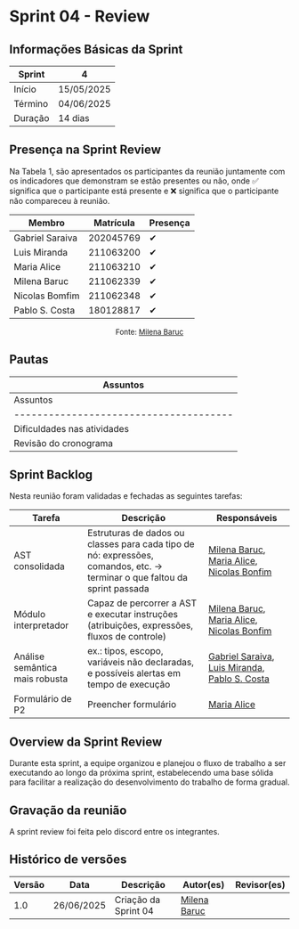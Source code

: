 # Sprint 04 - Review
<!-- Este é um arquivo base, para criar uma ata, basta copiá-lo e preencher os dados da reunião -->

## Informações Básicas da Sprint

| Sprint  | 4            |
|---------|---------------|
| Início  | 15/05/2025    |
| Término | 04/06/2025    |
| Duração |  14 dias       |

## Presença na Sprint Review

<!-- Colocar um ✅ se o participante estiver presente ou um ❌ caso negativo -->
Na Tabela 1, são apresentados os participantes da reunião juntamente com os indicadores que demonstram se estão presentes ou não, onde ✅ significa que o participante está presente e ❌ significa que o participante não compareceu à reunião.

| Membro                               | Matrícula        | Presença |
|--------------------------------------|--------------    | ---------|
| Gabriel Saraiva                      | 202045769        | ✔        |
| Luis Miranda                         | 211063200        | ✔        |
| Maria Alice                          | 211063210        | ✔        |
| Milena Baruc                         | 211062339        | ✔        |
| Nicolas Bomfim                       | 211062348        | ✔        |
| Pablo S. Costa                       | 180128817        | ✔        |

<center>

<font size="2"><p style="text-align: center">Fonte: [Milena Baruc](https://github.com/MilenaBaruc)</p></font>

</center>

## Pautas

<!-- pautas discutidas na reunião -->

| Assuntos                  |
|---------------------------|
| Assuntos                               |
| -------------------------------------- |
| Dificuldades nas atividades            |
| Revisão do cronograma                  |

## Sprint Backlog 
<!-- decisões feitas pela equipe -->
<!-- Github do time para facilitar ao colocar os responsáveis: 

[Gabriel Saraiva](https://github.com/gabrielsarcan)
[Luis Miranda](https://github.com/LuisMiranda10)
[Milena Baruc](https://github.com/MilenaBaruc)
[Maria Alice](https://github.com/Maliz30)
[Nicolas Bonfim](https://github.com/NickGehjk)
[Pablo S. Costa](https://github.com/pabloheika)

-->


Nesta reunião foram validadas e fechadas as seguintes tarefas:

| Tarefa                                                              | Descrição              | Responsáveis                                                        |
|--------------------------------------------------------------------|------------------------|---------------------------------------------------------------------|
| AST consolidada  | Estruturas de dados ou classes para cada tipo de nó: expressões, comandos, etc. -> terminar o que faltou da sprint passada         | [Milena Baruc](https://github.com/MilenaBaruc), [Maria Alice](https://github.com/Maliz30), [Nicolas Bonfim](https://github.com/NickGehjk)           |
| Módulo interpretador    | Capaz de percorrer a AST e executar instruções (atribuições, expressões, fluxos de controle)                   | [Milena Baruc](https://github.com/MilenaBaruc), [Maria Alice](https://github.com/Maliz30), [Nicolas Bonfim](https://github.com/NickGehjk)           |
| Análise semântica mais robusta   | ex.: tipos, escopo, variáveis não declaradas, e possíveis alertas em tempo de execução        | [Gabriel Saraiva](https://github.com/gabrielsarcan), [Luis Miranda](https://github.com/LuisMiranda10), [Pablo S. Costa](https://github.com/pabloheika)           |
| Formulário de P2   | Preencher formulário        | [Maria Alice](https://github.com/Maliz30) |

## Overview da Sprint Review
<!-- compromissos que foram definidos para os integrantes, a data de entrega e os revisores, para facilitar o trabalho, pode pedir
para o chat GPT formar a tabela em HTML -->

Durante esta sprint, a equipe organizou e planejou o fluxo de trabalho a ser executando ao longo da próxima sprint, estabelecendo uma base sólida para facilitar a realização do desenvolvimento do trabalho de forma gradual.

## Gravação da reunião

A sprint review foi feita pelo discord entre os integrantes.

## Histórico de versões

<center>

| Versão    | Data           |  Descrição         | Autor(es)                            | Revisor(es)                            |
| --------- | -------------- | ------------------ | ------------------------------------ | -------------------------------------- |
| 1.0       | 26/06/2025     | Criação da Sprint 04          | [Milena Baruc](https://github.com/MilenaBaruc)          | [](https://github.com/)            |

</center>
